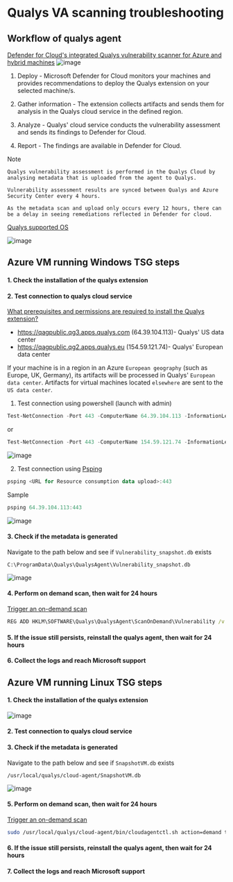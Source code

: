 # Qualys VA scanning troubleshooting

## Workflow of qualys agent
[Defender for Cloud's integrated Qualys vulnerability scanner for Azure and hybrid machines](https://learn.microsoft.com/en-us/azure/defender-for-cloud/deploy-vulnerability-assessment-vm)
![image](https://user-images.githubusercontent.com/96930989/212463315-f45920c2-7977-4350-9b55-985fe84b0931.png)

1. Deploy - Microsoft Defender for Cloud monitors your machines and provides recommendations to deploy the Qualys extension on your selected machine/s.

2. Gather information - The extension collects artifacts and sends them for analysis in the Qualys cloud service in the defined region.

3. Analyze - Qualys' cloud service conducts the vulnerability assessment and sends its findings to Defender for Cloud.

4. Report - The findings are available in Defender for Cloud.

Note
```
Qualys vulnerability assessment is performed in the Qualys Cloud by analysing metadata that is uploaded from the agent to Qualys.

Vulnerability assessment results are synced between Qualys and Azure Security Center every 4 hours. 

As the metadata scan and upload only occurs every 12 hours, there can be a delay in seeing remediations reflected in Defender for cloud.
```

[Qualys supported OS](https://learn.microsoft.com/en-us/azure/defender-for-cloud/deploy-vulnerability-assessment-vm#why-does-my-machine-show-as-not-applicable-in-the-recommendation)

![image](https://user-images.githubusercontent.com/96930989/212463200-28dfd795-2b93-40e9-ab37-61e3161dc64d.png)


## Azure VM running Windows TSG steps
#### 1. Check the installation of the qualys extension
#### 2. Test connection to qualys cloud service
[What prerequisites and permissions are required to install the Qualys extension?](https://learn.microsoft.com/en-us/azure/defender-for-cloud/deploy-vulnerability-assessment-vm#what-prerequisites-and-permissions-are-required-to-install-the-qualys-extension)
* https://qagpublic.qg3.apps.qualys.com (64.39.104.113)- Qualys' US data center
* https://qagpublic.qg2.apps.qualys.eu (154.59.121.74)- Qualys' European data center

If your machine is in a region in an Azure `European geography` (such as Europe, UK, Germany), its artifacts will be processed in Qualys' `European data center`.
Artifacts for virtual machines located `elsewhere` are sent to the `US data center`.

1. Test connection using powershell (launch with admin)
```powershell
Test-NetConnection -Port 443 -ComputerName 64.39.104.113 -InformationLevel Detailed
```
or
```powershell
Test-NetConnection -Port 443 -ComputerName 154.59.121.74 -InformationLevel Detailed
```
![image](https://user-images.githubusercontent.com/96930989/212520515-1f765380-35f5-43d4-a337-349c249549ba.png)


2. Test connection using [Psping](https://learn.microsoft.com/en-us/movere/test-443-connectivity)
```powershell
psping <URL for Resource consumption data upload>:443
```
Sample
```powershell
psping 64.39.104.113:443
```
![image](https://user-images.githubusercontent.com/96930989/212520669-19c546bc-b900-480d-944f-7db5f92d84d2.png)

#### 3. Check if the metadata is generated
Navigate to the path below and see if `Vulnerability_snapshot.db` exists
```
C:\ProgramData\Qualys\QualysAgent\Vulnerability_snapshot.db
```
![image](https://user-images.githubusercontent.com/96930989/212463493-d5981a23-051a-4ca0-b561-6ce8e9cca92e.png)
#### 4. Perform on demand scan, then wait for 24 hours
[Trigger an on-demand scan](https://learn.microsoft.com/en-us/azure/defender-for-cloud/deploy-vulnerability-assessment-vm#trigger-an-on-demand-scan)
```cmd
REG ADD HKLM\SOFTWARE\Qualys\QualysAgent\ScanOnDemand\Vulnerability /v "ScanOnDemand" /t REG_DWORD /d "1" /f
```
#### 5. If the issue still persists, reinstall the qualys agent, then wait for 24 hours
#### 6. Collect the logs and reach Microsoft support


## Azure VM running Linux TSG steps
#### 1. Check the installation of the qualys extension
![image](https://user-images.githubusercontent.com/96930989/212520057-bd6a74e7-319e-4d40-97a7-8b542bd3c2ac.png)

#### 2. Test connection to qualys cloud service
#### 3. Check if the metadata is generated
Navigate to the path below and see if `SnapshotVM.db` exists
```
/usr/local/qualys/cloud-agent/SnapshotVM.db
```
![image](https://user-images.githubusercontent.com/96930989/212463514-a666a0cd-8b79-448c-ae3e-27ae47d67960.png)
#### 5. Perform on demand scan, then wait for 24 hours
[Trigger an on-demand scan](https://learn.microsoft.com/en-us/azure/defender-for-cloud/deploy-vulnerability-assessment-vm#trigger-an-on-demand-scan)
```sh
sudo /usr/local/qualys/cloud-agent/bin/cloudagentctl.sh action=demand type=vm
```
#### 6. If the issue still persists, reinstall the qualys agent, then wait for 24 hours
#### 7. Collect the logs and reach Microsoft support
